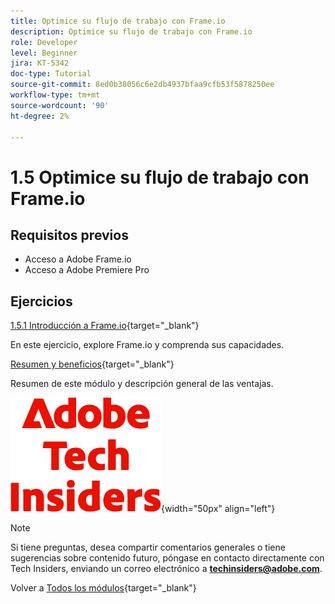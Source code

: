 ```yaml
---
title: Optimice su flujo de trabajo con Frame.io
description: Optimice su flujo de trabajo con Frame.io
role: Developer
level: Beginner
jira: KT-5342
doc-type: Tutorial
source-git-commit: 8ed0b38056c6e2db4937bfaa9cfb53f5878250ee
workflow-type: tm+mt
source-wordcount: '90'
ht-degree: 2%

---
```


# 1.5 Optimice su flujo de trabajo con Frame.io


## Requisitos previos

- Acceso a Adobe Frame.io
- Acceso a Adobe Premiere Pro

## Ejercicios

[1.5.1 Introducción a Frame.io](./ex1.md){target="_blank"}

En este ejercicio, explore Frame.io y comprenda sus capacidades.

[Resumen y beneficios](./summary.md){target="_blank"}

Resumen de este módulo y descripción general de las ventajas.

![Perspectivas técnicas](./../../../assets/images/techinsiders.png){width="50px" align="left"}

>[!NOTE]
>
>Si tiene preguntas, desea compartir comentarios generales o tiene sugerencias sobre contenido futuro, póngase en contacto directamente con Tech Insiders, enviando un correo electrónico a **techinsiders@adobe.com**.

Volver a [Todos los módulos](../../../overview.md){target="_blank"}
